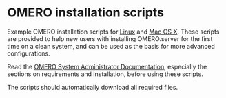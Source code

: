 OMERO installation scripts
==========================

Example OMERO installation scripts for [Linux](linux) and [Mac OS X](homebrew).
These scripts are provided to help new users with installing OMERO.server for the first time on a clean system, and can be used as the basis for more advanced configurations.

Read the [OMERO System Administrator Documentation](https://docs.openmicroscopy.org/latest/omero/sysadmins/), especially the sections on requirements and installation, before using these scripts.

The scripts should automatically download all required files.
